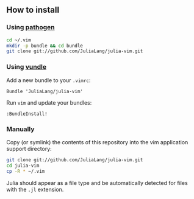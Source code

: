 ## How to install

### Using [pathogen](https://github.com/tpope/vim-pathogen)

``` bash
cd ~/.vim
mkdir -p bundle && cd bundle
git clone git://github.com/JuliaLang/julia-vim.git
```

### Using [vundle](https://github.com/gmarik/vundle)

Add a new bundle to your `.vimrc`:

``` vim
Bundle 'JuliaLang/julia-vim'
```

Run `vim` and update your bundles:

``` vim
:BundleInstall!
```

### Manually

Copy (or symlink) the contents of this repository into the vim application support directory:

``` bash
git clone git://github.com/JuliaLang/julia-vim.git
cd julia-vim
cp -R * ~/.vim
```

Julia should appear as a file type and be automatically detected for files with the `.jl` extension.
